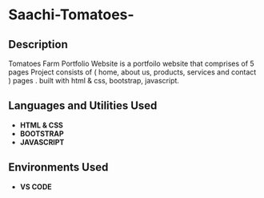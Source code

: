 <h1>Saachi-Tomatoes-</h1>

 

<h2>Description</h2>
Tomatoes Farm Portfolio Website is  a portfoilo website that comprises of 5 pages Project consists of  ( home, about us, products, services and contact ) pages .  
built with html & css, bootstrap, javascript.
<br />


<h2>Languages and Utilities Used</h2>

- <b>HTML & CSS</b> 
- <b>BOOTSTRAP</b>
- <b>JAVASCRIPT</b>

<h2>Environments Used </h2>

- <b>VS CODE</b> 





